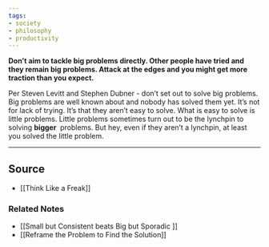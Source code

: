 ```yaml
---
tags:
- society
- philosophy
- productivity
---
```

**Don’t aim to tackle big problems directly. Other people have tried and they remain big problems. Attack at the edges and you might get more traction than you expect.**

Per Steven Levitt and Stephen Dubner - don’t set out to solve big problems. Big problems are well known about and nobody has solved them yet. It’s not for lack of trying. It’s that they aren’t easy to solve. What is easy to solve is little problems. Little problems sometimes turn out to be the lynchpin to solving **bigger**
 problems. But hey, even if they aren’t a lynchpin, at least you solved the little problem.

---

## Source
- [[Think Like a Freak]]

### Related Notes
- [[Small but Consistent beats Big but Sporadic ]] 
- [[Reframe the Problem to Find the Solution]]